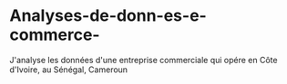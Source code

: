 # Analyses-de-donn-es-e-commerce-
J'analyse les données d'une entreprise commerciale qui opére en Côte d'Ivoire, au Sénégal, Cameroun 
